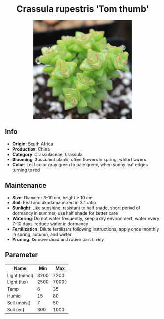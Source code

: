 <h1 align='center'>Crassula rupestris 'Tom thumb'</h1>
<p align="center">
    <img 
        align='center'
        width='320'
        src="../images/crassula rupestris tom thumb.png" 
        alt='Crassula rupestris 'Tom thumb'' />
</p>

## Info

 - **Origin**: South Africa
 - **Production**: China
 - **Category**: Crassulaceae, Crassula
 - **Blooming**: Succulent plants, often flowers in spring, white flowers
 - **Color**: Leaf color gray green to pale green, when sunny leaf edges turning to red

## Maintenance

 - **Size**: Diameter 3-10 cm, height ≥ 10 cm
 - **Soil**: Peat and akadama mixed in 3:1 ratio
 - **Sunlight**: Like sunshine, resistant to half shade, short period of dormancy in summer, use half shade for better care
 - **Watering**: Do not water frequently, keep a dry environment, water every 7-10 days, reduce water in dormancy
 - **Fertilization**: Dilute fertilizers following instructions, apply once monthly in spring, autumn, and winter
 - **Pruning**: Remove dead and rotten part timely

## Parameter

| Name         | Min  | Max   |
|--------------|------|-------|
| Light (mmol) | 3200 | 7200  |
| Light (lux)  | 2500 | 70000 |
| Temp         | 6    | 35    |
| Humid        | 15   | 80    |
| Soil (moist) | 7   | 50    |
| Soil (ec)    | 300  | 1000  |
